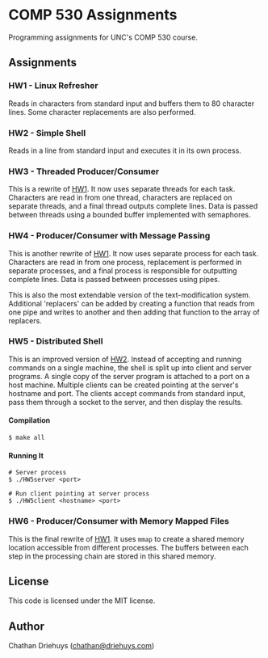 # COMP 530 Assignments

Programming assignments for UNC's COMP 530 course.


## Assignments

### HW1 - Linux Refresher

Reads in characters from standard input and buffers them to 80 character lines. Some character replacements are also performed.

### HW2 - Simple Shell

Reads in a line from standard input and executes it in its own process.

### HW3 - Threaded Producer/Consumer

This is a rewrite of [HW1](#hw1---linux-refresher). It now uses separate threads for each task. Characters are read in from one thread, characters are replaced on separate threads, and a final thread outputs complete lines. Data is passed between threads using a bounded buffer implemented with semaphores.

### HW4 - Producer/Consumer with Message Passing

This is another rewrite of [HW1](#hw1---linux-refresher). It now uses separate process for each task. Characters are read in from one process, replacement is performed in separate processes, and a final process is responsible for outputting complete lines. Data is passed between processes using pipes.

This is also the most extendable version of the text-modification system. Additional 'replacers' can be added by creating a function that reads from one pipe and writes to another and then adding that function to the array of replacers.

### HW5 - Distributed Shell

This is an improved version of [HW2](#hw2---simple-shell). Instead of accepting and running commands on a single machine, the shell is split up into client and server programs. A single copy of the server program is attached to a port on a host machine. Multiple clients can be created pointing at the server's hostname and port. The clients accept commands from standard input, pass them through a socket to the server, and then display the results.

#### Compilation

```shell
$ make all
```

#### Running It

```shell
# Server process
$ ./HW5server <port>

# Run client pointing at server process
$ ./HW5client <hostname> <port>
```

### HW6 - Producer/Consumer with Memory Mapped Files

This is the final rewrite of [HW1](#hw1---linux-refresher). It uses `mmap` to create a shared memory location accessible from different processes. The buffers between each step in the processing chain are stored in this shared memory.


## License

This code is licensed under the MIT license.


## Author

Chathan Driehuys (chathan@driehuys.com)
